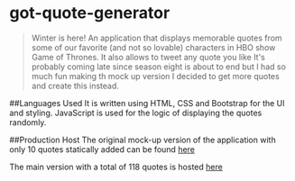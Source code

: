# got-quote-generator
> Winter is here!
An application that displays memorable quotes from some of our favorite (and not so lovable) characters in HBO show Game of Thrones.
It also allows to tweet any quote you like
It's probably coming late since season eight is about to end but I had so much fun making th mock up version I decided to get more quotes and create this instead.

##Languages Used
It is written using HTML, CSS and Bootstrap for the UI and styling. 
JavaScript is used for the logic of displaying the quotes randomly.


##Production Host
The original mock-up  version of the application with only 10 quotes statically added can be found [here](https://codepen.io/adamichelle/pen/YbWQmQ)

The main version with a total of 118 quotes is hosted [here](https://adamichelle.github.io/got-quote-generator/)
